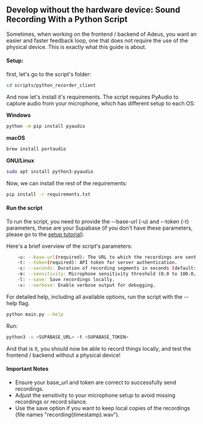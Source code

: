 ## Develop without the hardware device: Sound Recording With a Python Script

Sometimes, when working on the frontend / backend of Adeus, you want an easier and faster feedback loop, one that does not require the use of the physical device. This is exactly what this guide is about.

#### Setup:

first, let's go to the script's folder:

```bash
cd scripts/python_recorder_client
```

And now let's install it's requirements.
The script requires PyAudio to capture audio from your microphone, which has different setup to each OS:

**Windows**

```bash
python -m pip install pyaudio
```

**macOS**

```bash
brew install portaudio
```

**GNU/Linux**

```bash
sudo apt install python3-pyaudio
```

Now, we can install the rest of the requirements:

```bash
pip install -r requirements.txt
```

#### Run the script

To run the script, you need to provide the --base-url (-u) and --token (-t) parameters, these are your Supabase (if you don't have these parameters, please go to the [setup tutorial](./index)).

Here's a brief overview of the script's parameters:

```bash
    -u: --base-url(required): The URL to which the recordings are sent.
    -t: --token(required): API token for server authentication.
    -s: --seconds: Duration of recording segments in seconds (default: 30).
    -m: --sensitivity: Microphone sensitivity threshold (0.0 to 100.0, default: 35.0). Set to 0 for continuous recording.
    -l: --save: Save recordings locally.
    -v: --verbose: Enable verbose output for debugging.
```

For detailed help, including all available options, run the script with the --help flag.

```bash
python main.py --help
```

Run:

```bash
python3 -u <SUPABASE_URL> -t <SUPABASE_TOKEN>
```

And that is it, you should now be able to record things locally, and test the frontend / backend without a physical device!

#### Important Notes

- Ensure your base_url and token are correct to successfully send recordings.
- Adjust the sensitivity to your microphone setup to avoid missing recordings or record silance.
- Use the save option if you want to keep local copies of the recordings (file names "recording{timestamp}.wav").
